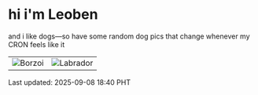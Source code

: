 # hi i'm Leoben

and i like dogs—so have some random dog pics that change whenever my CRON feels like it

|  |  |
|--------|----------|
| ![Borzoi](https://random-dog-vercel.vercel.app/api/random-borzoi?v=1757328022) | ![Labrador](https://random-dog-vercel.vercel.app/api/random-labrador?v=1757328022) |

Last updated: 2025-09-08 18:40 PHT
